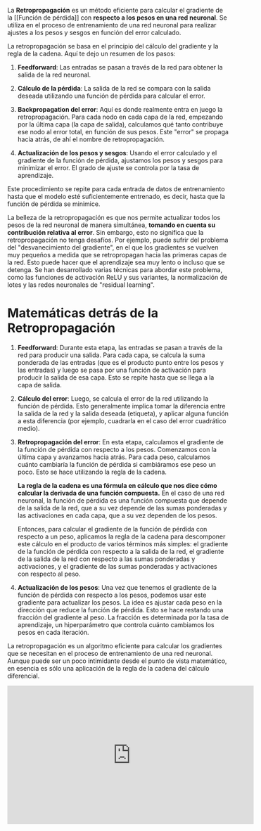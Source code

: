 La **Retropropagación** es un método eficiente para calcular el gradiente de la [[Función de pérdida]] con **respecto a los pesos en una red neuronal**. Se utiliza en el proceso de entrenamiento de una red neuronal para realizar ajustes a los pesos y sesgos en función del error calculado.

La retropropagación se basa en el principio del cálculo del gradiente y la regla de la cadena. Aquí te dejo un resumen de los pasos:

1. **Feedforward**: Las entradas se pasan a través de la red para obtener la salida de la red neuronal.

2. **Cálculo de la pérdida**: La salida de la red se compara con la salida deseada utilizando una función de pérdida para calcular el error.

3. **Backpropagation del error**: Aquí es donde realmente entra en juego la retropropagación. Para cada nodo en cada capa de la red, empezando por la última capa (la capa de salida), calculamos qué tanto contribuye ese nodo al error total, en función de sus pesos. Este "error" se propaga hacia atrás, de ahí el nombre de retropropagación.

4. **Actualización de los pesos y sesgos**: Usando el error calculado y el gradiente de la función de pérdida, ajustamos los pesos y sesgos para minimizar el error. El grado de ajuste se controla por la tasa de aprendizaje.

Este procedimiento se repite para cada entrada de datos de entrenamiento hasta que el modelo esté suficientemente entrenado, es decir, hasta que la función de pérdida se minimice.

La belleza de la retropropagación es que nos permite actualizar todos los pesos de la red neuronal de manera simultánea, **tomando en cuenta su contribución relativa al error**. Sin embargo, esto no significa que la retropropagación no tenga desafíos. Por ejemplo, puede sufrir del problema del "desvanecimiento del gradiente", en el que los gradientes se vuelven muy pequeños a medida que se retropropagan hacia las primeras capas de la red. Esto puede hacer que el aprendizaje sea muy lento o incluso que se detenga. Se han desarrollado varias técnicas para abordar este problema, como las funciones de activación ReLU y sus variantes, la normalización de lotes y las redes neuronales de "residual learning".

# Matemáticas detrás de la Retropropagación

1. **Feedforward**: Durante esta etapa, las entradas se pasan a través de la red para producir una salida. Para cada capa, se calcula la suma ponderada de las entradas (que es el producto punto entre los pesos y las entradas) y luego se pasa por una función de activación para producir la salida de esa capa. Esto se repite hasta que se llega a la capa de salida.

2. **Cálculo del error**: Luego, se calcula el error de la red utilizando la función de pérdida. Esto generalmente implica tomar la diferencia entre la salida de la red y la salida deseada (etiqueta), y aplicar alguna función a esta diferencia (por ejemplo, cuadrarla en el caso del error cuadrático medio).

3. **Retropropagación del error**: En esta etapa, calculamos el gradiente de la función de pérdida con respecto a los pesos. Comenzamos con la última capa y avanzamos hacia atrás. Para cada peso, calculamos cuánto cambiaría la función de pérdida si cambiáramos ese peso un poco. Esto se hace utilizando la regla de la cadena.

   **La regla de la cadena es una fórmula en cálculo que nos dice cómo calcular la derivada de una función compuesta.** En el caso de una red neuronal, la función de pérdida es una función compuesta que depende de la salida de la red, que a su vez depende de las sumas ponderadas y las activaciones en cada capa, que a su vez dependen de los pesos.

   Entonces, para calcular el gradiente de la función de pérdida con respecto a un peso, aplicamos la regla de la cadena para descomponer este cálculo en el producto de varios términos más simples: el gradiente de la función de pérdida con respecto a la salida de la red, el gradiente de la salida de la red con respecto a las sumas ponderadas y activaciones, y el gradiente de las sumas ponderadas y activaciones con respecto al peso.

4. **Actualización de los pesos**: Una vez que tenemos el gradiente de la función de pérdida con respecto a los pesos, podemos usar este gradiente para actualizar los pesos. La idea es ajustar cada peso en la dirección que reduce la función de pérdida. Esto se hace restando una fracción del gradiente al peso. La fracción es determinada por la tasa de aprendizaje, un hiperparámetro que controla cuánto cambiamos los pesos en cada iteración.

La retropropagación es un algoritmo eficiente para calcular los gradientes que se necesitan en el proceso de entrenamiento de una red neuronal. Aunque puede ser un poco intimidante desde el punto de vista matemático, en esencia es sólo una aplicación de la regla de la cadena del cálculo diferencial.





<iframe width="560" height="315" src="https://www.youtube.com/embed/eNIqz_noix8" title="YouTube video player" frameborder="0" allow="accelerometer; autoplay; clipboard-write; encrypted-media; gyroscope; picture-in-picture; web-share" allowfullscreen></iframe>